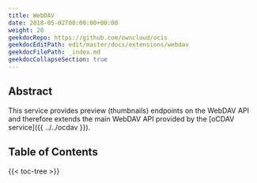 ```yaml
---
title: WebDAV
date: 2018-05-02T00:00:00+00:00
weight: 20
geekdocRepo: https://github.com/owncloud/ocis
geekdocEditPath: edit/master/docs/extensions/webdav
geekdocFilePath: _index.md
geekdocCollapseSection: true
---
```


## Abstract

This service provides preview (thumbnails) endpoints on the WebDAV API and therefore extends the main WebDAV API provided by the [oCDAV service]({{ ../../ocdav }}).

## Table of Contents

{{< toc-tree >}}
